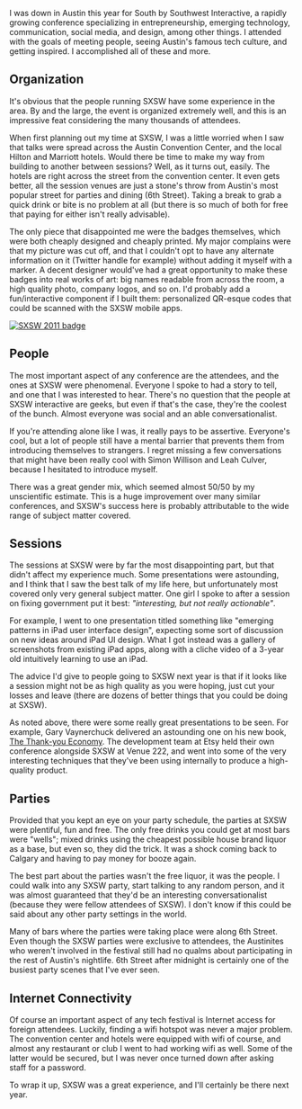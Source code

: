 I was down in Austin this year for South by Southwest Interactive, a rapidly growing conference specializing in entrepreneurship, emerging technology, communication, social media, and design, among other things. I attended with the goals of meeting people, seeing Austin's famous tech culture, and getting inspired. I accomplished all of these and more.

Organization
------------

It's obvious that the people running SXSW have some experience in the area. By and the large, the event is organized extremely well, and this is an impressive feat considering the many thousands of attendees.

When first planning out my time at SXSW, I was a little worried when I saw that talks were spread across the Austin Convention Center, and the local Hilton and Marriott hotels. Would there be time to make my way from building to another between sessions? Well, as it turns out, easily. The hotels are right across the street from the convention center. It even gets better, all the session venues are just a stone's throw from Austin's most popular street for parties and dining (6th Street). Taking a break to grab a quick drink or bite is no problem at all (but there is so much of both for free that paying for either isn't really advisable).

The only piece that disappointed me were the badges themselves, which were both cheaply designed and cheaply printed. My major complains were that my picture was cut off, and that I couldn't opt to have any alternate information on it (Twitter handle for example) without adding it myself with a marker. A decent designer would've had a great opportunity to make these badges into real works of art: big names readable from across the room, a high quality photo, company logos, and so on. I'd probably add a fun/interactive component if I built them: personalized QR-esque codes that could be scanned with the SXSW mobile apps.

<a href="http://www.flickr.com/photos/brandurleach/5518093354/"><img src="https://farm6.static.flickr.com/5171/5518093354_8e389682c4.jpg" alt="SXSW 2011 badge" /></a>

People
------

The most important aspect of any conference are the attendees, and the ones at SXSW were phenomenal. Everyone I spoke to had a story to tell, and one that I was interested to hear. There's no question that the people at SXSW interactive are geeks, but even if that's the case, they're the coolest of the bunch. Almost everyone was social and an able conversationalist.

If you're attending alone like I was, it really pays to be assertive. Everyone's cool, but a lot of people still have a mental barrier that prevents them from introducing themselves to strangers. I regret missing a few conversations that might have been really cool with Simon Willison and Leah Culver, because I hesitated to introduce myself.

There was a great gender mix, which seemed almost 50/50 by my unscientific estimate. This is a huge improvement over many similar conferences, and SXSW's success here is probably attributable to the wide range of subject matter covered.

Sessions
--------

The sessions at SXSW were by far the most disappointing part, but that didn't affect my experience much. Some presentations were astounding, and I think that I saw the best talk of my life here, but unfortunately most covered only very general subject matter. One girl I spoke to after a session on fixing government put it best: _"interesting, but not really actionable"_.

For example, I went to one presentation titled something like "emerging patterns in iPad user interface design", expecting some sort of discussion on new ideas around iPad UI design. What I got instead was a gallery of screenshots from existing iPad apps, along with a cliche video of a 3-year old intuitively learning to use an iPad.

The advice I'd give to people going to SXSW next year is that if it looks like a session might not be as high quality as you were hoping, just cut your losses and leave (there are dozens of better things that you could be doing at SXSW).

As noted above, there were some really great presentations to be seen. For example, Gary Vaynerchuck delivered an astounding one on his new book, [The Thank-you Economy](http://thankyoueconomybook.com/). The development team at Etsy held their own conference alongside SXSW at Venue 222, and went into some of the very interesting techniques that they've been using internally to produce a high-quality product.

Parties
-------

Provided that you kept an eye on your party schedule, the parties at SXSW were plentiful, fun and free. The only free drinks you could get at most bars were "wells"; mixed drinks using the cheapest possible house brand liquor as a base, but even so, they did the trick. It was a shock coming back to Calgary and having to pay money for booze again.

The best part about the parties wasn't the free liquor, it was the people. I could walk into any SXSW party, start talking to any random person, and it was almost guaranteed that they'd be an interesting conversationalist (because they were fellow attendees of SXSW). I don't know if this could be said about any other party settings in the world.

Many of bars where the parties were taking place were along 6th Street. Even though the SXSW parties were exclusive to attendees, the Austinites who weren't involved in the festival still had no qualms about participating in the rest of Austin's nightlife. 6th Street after midnight is certainly one of the busiest party scenes that I've ever seen.

Internet Connectivity
---------------------

Of course an important aspect of any tech festival is Internet access for foreign attendees. Luckily, finding a wifi hotspot was never a major problem. The convention center and hotels were equipped with wifi of course, and almost any restaurant or club I went to had working wifi as well. Some of the latter would be secured, but I was never once turned down after asking staff for a password.

To wrap it up, SXSW was a great experience, and I'll certainly be there next year.
